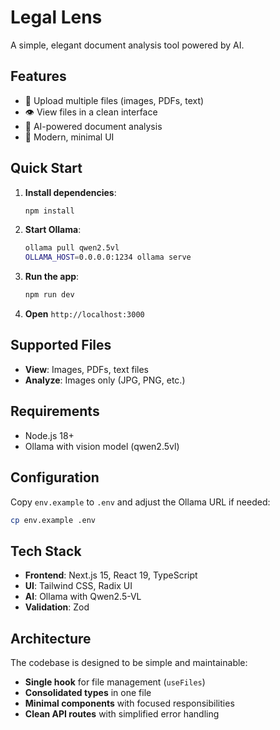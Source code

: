 # Legal Lens

A simple, elegant document analysis tool powered by AI.

## Features

- 📁 Upload multiple files (images, PDFs, text)
- 👁️ View files in a clean interface
- 🤖 AI-powered document analysis
- 🎨 Modern, minimal UI

## Quick Start

1. **Install dependencies**:

   ```bash
   npm install
   ```

2. **Start Ollama**:

   ```bash
   ollama pull qwen2.5vl
   OLLAMA_HOST=0.0.0.0:1234 ollama serve
   ```

3. **Run the app**:

   ```bash
   npm run dev
   ```

4. **Open** `http://localhost:3000`

## Supported Files

- **View**: Images, PDFs, text files
- **Analyze**: Images only (JPG, PNG, etc.)

## Requirements

- Node.js 18+
- Ollama with vision model (qwen2.5vl)

## Configuration

Copy `env.example` to `.env` and adjust the Ollama URL if needed:

```bash
cp env.example .env
```

## Tech Stack

- **Frontend**: Next.js 15, React 19, TypeScript
- **UI**: Tailwind CSS, Radix UI
- **AI**: Ollama with Qwen2.5-VL
- **Validation**: Zod

## Architecture

The codebase is designed to be simple and maintainable:

- **Single hook** for file management (`useFiles`)
- **Consolidated types** in one file
- **Minimal components** with focused responsibilities
- **Clean API routes** with simplified error handling
